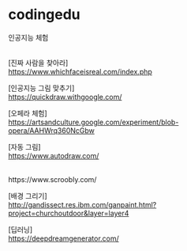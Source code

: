 # codingedu
인공지능 체험<br><br>

[진짜 사람을 찾아라]<br>
https://www.whichfaceisreal.com/index.php

[인공지능 그림 맞추기]<br>
https://quickdraw.withgoogle.com/

[오페라 체험]<br>
https://artsandculture.google.com/experiment/blob-opera/AAHWrq360NcGbw

[자동 그림]<br>
https://www.autodraw.com/

<br>
https://www.scroobly.com/


[배경 그리기]<br>
http://gandissect.res.ibm.com/ganpaint.html?project=churchoutdoor&layer=layer4

[딥러닝]<br>
https://deepdreamgenerator.com/







